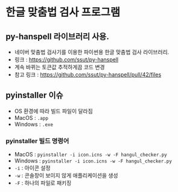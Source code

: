 # 한글 맞춤법 검사 프로그램

## py-hanspell 라이브러리 사용.
- 네이버 맞춤법 검사기를 이용한 파이썬용 한글 맞춤법 검사 라이브러리.
- 링크 : https://github.com/ssut/py-hanspell
- 계속 바뀌는 토큰값 추적하게끔 코드 변경
- 참고 링크 : https://github.com/ssut/py-hanspell/pull/42/files

## pyinstaller 이슈
- OS 환경에 따라 빌드 파일이 달라짐
- MacOS : ```.app```
- Windows : ```.exe```

### pyinstaller 빌드 명령어
- MacOS : ```pyinstaller -i icon.icns -w -F hangul_checker.py```
- Windows : ```pyinstaller -i icon.icns -w -F hangul_checker.py```
- ```-i``` : 아이콘 설정
- ```-w``` : 콘솔창이 보이지 않게 애플리케이션을 생성
- ```-F``` : 하나의 파일로 패키징